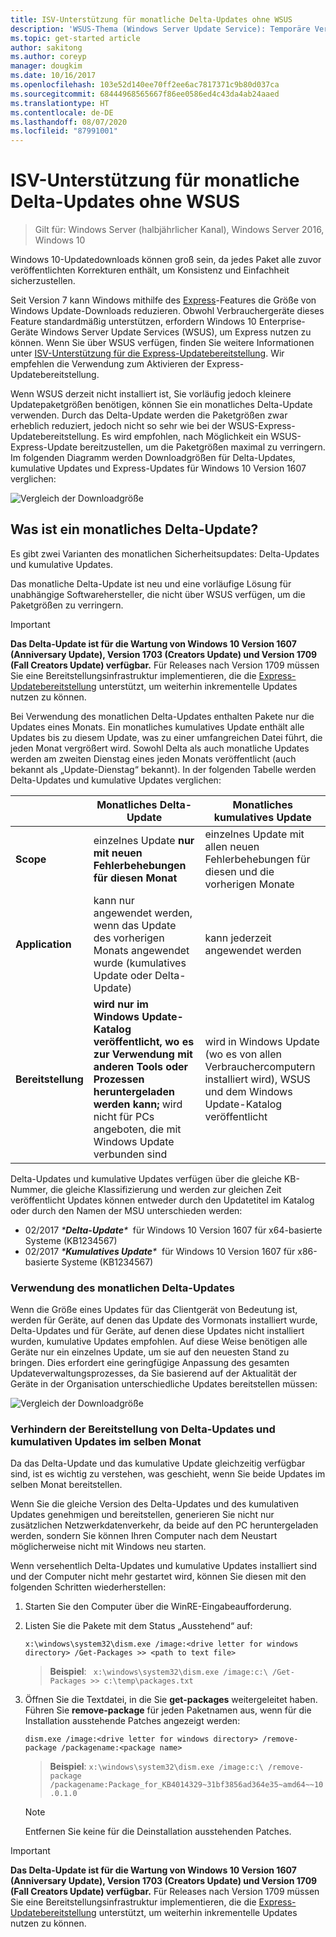 ```yaml
---
title: ISV-Unterstützung für monatliche Delta-Updates ohne WSUS
description: 'WSUS-Thema (Windows Server Update Service): Temporäre Verwendung monatlicher Delta-Updates für unabhängige Softwarehersteller (ISV) anstelle der WSUS-Express-Updatebereitstellung zum Reduzieren der Paketgröße'
ms.topic: get-started article
author: sakitong
ms.author: coreyp
manager: dougkim
ms.date: 10/16/2017
ms.openlocfilehash: 103e52d140ee70ff2ee6ac7817371c9b80d037ca
ms.sourcegitcommit: 68444968565667f86ee0586ed4c43da4ab24aaed
ms.translationtype: HT
ms.contentlocale: de-DE
ms.lasthandoff: 08/07/2020
ms.locfileid: "87991001"
---
```

# <a name="monthly-delta-update-isv-support-without-wsus"></a>ISV-Unterstützung für monatliche Delta-Updates ohne WSUS

>Gilt für: Windows Server (halbjährlicher Kanal), Windows Server 2016, Windows 10

Windows 10-Updatedownloads können groß sein, da jedes Paket alle zuvor veröffentlichten Korrekturen enthält, um Konsistenz und Einfachheit sicherzustellen.

Seit Version 7 kann Windows mithilfe des [Express](/previous-versions/windows/it-pro/windows-server-2008-R2-and-2008/cc708456(v=ws.10)#Anchor_2)-Features die Größe von Windows Update-Downloads reduzieren. Obwohl Verbrauchergeräte dieses Feature standardmäßig unterstützen, erfordern Windows 10 Enterprise-Geräte Windows Server Update Services (WSUS), um Express nutzen zu können. Wenn Sie über WSUS verfügen, finden Sie weitere Informationen unter [ISV-Unterstützung für die Express-Updatebereitstellung](express-update-delivery-ISV-support.md). Wir empfehlen die Verwendung zum Aktivieren der Express-Updatebereitstellung.

Wenn WSUS derzeit nicht installiert ist, Sie vorläufig jedoch kleinere Updatepaketgrößen benötigen, können Sie ein monatliches Delta-Update verwenden. Durch das Delta-Update werden die Paketgrößen zwar erheblich reduziert, jedoch nicht so sehr wie bei der WSUS-Express-Updatebereitstellung. Es wird empfohlen, nach Möglichkeit ein WSUS-Express-Update bereitzustellen, um die Paketgrößen maximal zu verringern. Im folgenden Diagramm werden Downloadgrößen für Delta-Updates, kumulative Updates und Express-Updates für Windows 10 Version 1607 verglichen:

![Vergleich der Downloadgröße](../../media/express-update-delivery-isv-support/delta-1.png)

## <a name="what-is-monthly-delta-update"></a>Was ist ein monatliches Delta-Update?

Es gibt zwei Varianten des monatlichen Sicherheitsupdates: Delta-Updates und kumulative Updates.

Das monatliche Delta-Update ist neu und eine vorläufige Lösung für unabhängige Softwarehersteller, die nicht über WSUS verfügen, um die Paketgrößen zu verringern.

>[!IMPORTANT]
>**Das Delta-Update ist für die Wartung von Windows 10 Version 1607 (Anniversary Update), Version 1703 (Creators Update) und Version 1709 (Fall Creators Update) verfügbar.** Für Releases nach Version 1709 müssen Sie eine Bereitstellungsinfrastruktur implementieren, die die [Express-Updatebereitstellung](express-update-delivery-ISV-support.md) unterstützt, um weiterhin inkrementelle Updates nutzen zu können.

Bei Verwendung des monatlichen Delta-Updates enthalten Pakete nur die Updates eines Monats. Ein monatliches kumulatives Update enthält alle Updates bis zu diesem Update, was zu einer umfangreichen Datei führt, die jeden Monat vergrößert wird. Sowohl Delta als auch monatliche Updates werden am zweiten Dienstag eines jeden Monats veröffentlicht (auch bekannt als „Update-Dienstag“ bekannt). In der folgenden Tabelle werden Delta-Updates und kumulative Updates verglichen:

|                    | Monatliches **Delta**-Update                                                                                                                                                                                                       | Monatliches **kumulatives** Update                                                                                                                                                                                             |
|--------------------|--------------------------------------------------------------------------------------------------------------------------------------------------------------------------------------------------------------------------------|---------------------------------------------------------------------------------------------------------------------------------------------------------------------------------------------------------------------------|
| **Scope**          | einzelnes Update **nur mit neuen Fehlerbehebungen für diesen Monat**                                                                                                                                                                           | einzelnes Update mit allen neuen Fehlerbehebungen für diesen und die vorherigen Monate                                                                                                                                                   |
| **Application**    | kann nur angewendet werden, wenn das Update des vorherigen Monats angewendet wurde (kumulatives Update oder Delta-Update)                                                                                                                                           | kann jederzeit angewendet werden                                                                                                                                                                                                |
| **Bereitstellung**       | **wird nur im Windows Update-Katalog veröffentlicht, wo es zur Verwendung mit anderen Tools oder Prozessen heruntergeladen werden kann;** wird nicht für PCs angeboten, die mit Windows Update verbunden sind                                                         | wird in Windows Update (wo es von allen Verbrauchercomputern installiert wird), WSUS und dem Windows Update-Katalog veröffentlicht                                                                                                                |

Delta-Updates und kumulative Updates verfügen über die gleiche KB-Nummer, die gleiche Klassifizierung und werden zur gleichen Zeit veröffentlicht Updates können entweder durch den Updatetitel im Katalog oder durch den Namen der MSU unterschieden werden:

- 02/2017 *\***Delta-Update**\**  für Windows 10 Version 1607 für x64-basierte Systeme (KB1234567)
- 02/2017 *\***Kumulatives Update**\**  für Windows 10 Version 1607 für x86-basierte Systeme (KB1234567)

### <a name="when-to-use-monthly-delta-update"></a>Verwendung des monatlichen Delta-Updates

Wenn die Größe eines Updates für das Clientgerät von Bedeutung ist, werden für Geräte, auf denen das Update des Vormonats installiert wurde, Delta-Updates und für Geräte, auf denen diese Updates nicht installiert wurden, kumulative Updates empfohlen. Auf diese Weise benötigen alle Geräte nur ein einzelnes Update, um sie auf den neuesten Stand zu bringen. Dies erfordert eine geringfügige Anpassung des gesamten Updateverwaltungsprozesses, da Sie basierend auf der Aktualität der Geräte in der Organisation unterschiedliche Updates bereitstellen müssen:

![Vergleich der Downloadgröße](../../media/express-update-delivery-isv-support/delta-2.png)

### <a name="prevent-deployment-of-delta-and-cumulative-updates-in-the-same-month"></a>Verhindern der Bereitstellung von Delta-Updates und kumulativen Updates im selben Monat

Da das Delta-Update und das kumulative Update gleichzeitig verfügbar sind, ist es wichtig zu verstehen, was geschieht, wenn Sie beide Updates im selben Monat bereitstellen.

Wenn Sie die gleiche Version des Delta-Updates und des kumulativen Updates genehmigen und bereitstellen, generieren Sie nicht nur zusätzlichen Netzwerkdatenverkehr, da beide auf den PC heruntergeladen werden, sondern Sie können Ihren Computer nach dem Neustart möglicherweise nicht mit Windows neu starten.

Wenn versehentlich Delta-Updates und kumulative Updates installiert sind und der Computer nicht mehr gestartet wird, können Sie diesen mit den folgenden Schritten wiederherstellen:

1. Starten Sie den Computer über die WinRE-Eingabeaufforderung.
2. Listen Sie die Pakete mit dem Status „Ausstehend“ auf:

    `x:\windows\system32\dism.exe /image:<drive letter for windows directory> /Get-Packages >> <path to text file>`

    > **Beispiel**: ` x:\windows\system32\dism.exe /image:c:\ /Get-Packages >> c:\temp\packages.txt`

3. Öffnen Sie die Textdatei, in die Sie **get-packages** weitergeleitet haben. Führen Sie **remove-package** für jeden Paketnamen aus, wenn für die Installation ausstehende Patches angezeigt werden:

   `dism.exe /image:<drive letter for windows directory> /remove-package /packagename:<package name>`

    > **Beispiel**: `x:\windows\system32\dism.exe /image:c:\ /remove-package /packagename:Package_for_KB4014329~31bf3856ad364e35~amd64~~10.0.1.0`

    >[!NOTE]
    >Entfernen Sie keine für die Deinstallation ausstehenden Patches.

>[!IMPORTANT]
>**Das Delta-Update ist für die Wartung von Windows 10 Version 1607 (Anniversary Update), Version 1703 (Creators Update) und Version 1709 (Fall Creators Update) verfügbar.** Für Releases nach Version 1709 müssen Sie eine Bereitstellungsinfrastruktur implementieren, die die [Express-Updatebereitstellung](express-update-delivery-ISV-support.md) unterstützt, um weiterhin inkrementelle Updates nutzen zu können.